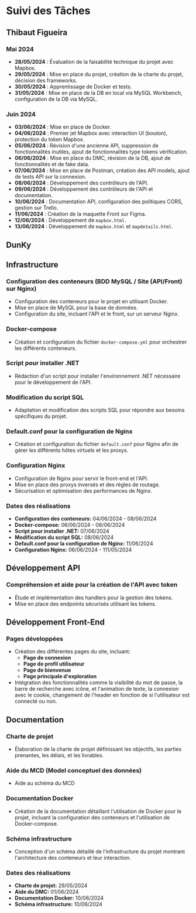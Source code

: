 # Suivi des Tâches

## Thibaut Figueira

### Mai 2024
- **28/05/2024** : Évaluation de la faisabilité technique du projet avec Mapbox.
- **29/05/2024** : Mise en place du projet, création de la charte du projet, décision des frameworks.
- **30/05/2024** : Apprentissage de Docker et tests.
- **31/05/2024** : Mise en place de la DB en local via MySQL Workbench, configuration de la DB via MySQL.

### Juin 2024
- **03/06/2024** : Mise en place de Docker.
- **04/06/2024** : Premier jet Mapbox avec interaction UI (bouton), protection du token Mapbox.
- **05/06/2024** : Révision d'une ancienne API, suppression de fonctionnalités inutiles, ajout de fonctionnalités type tokens vérification.
- **06/06/2024** : Mise en place du DMC, révision de la DB, ajout de fonctionnalités et de fake data.
- **07/06/2024** : Mise en place de Postman, création des API models, ajout de tests API sur la connexion.
- **08/06/2024** : Développement des contrôleurs de l'API.
- **09/06/2024** : Développement des contrôleurs de l'API et documentation.
- **10/06/2024** : Documentation API, configuration des politiques CORS, gestion sur Trello.
- **11/06/2024** : Création de la maquette Front sur Figma.
- **12/06/2024** : Développement de `mapbox.html`.
- **13/06/2024** : Développement de `mapbox.html` et `mapdetails.html`.






## DunKy

## Infrastructure

### Configuration des conteneurs (BDD MySQL / Site (API/Front) sur Nginx)
- Configuration des conteneurs pour le projet en utilisant Docker.
- Mise en place de MySQL pour la base de données.
- Configuration du site, incluant l'API et le front, sur un serveur Nginx.

### Docker-compose
- Création et configuration du fichier `docker-compose.yml` pour orchestrer les différents conteneurs.

### Script pour installer .NET
- Rédaction d'un script pour installer l'environnement .NET nécessaire pour le développement de l'API.

### Modification du script SQL
- Adaptation et modification des scripts SQL pour répondre aux besoins spécifiques du projet.

### Default.conf pour la configuration de Nginx
- Création et configuration du fichier `default.conf` pour Nginx afin de gérer les différents hôtes virtuels et les proxys.

### Configuration Nginx
- Configuration de Nginx pour servir le front-end et l'API.
- Mise en place des proxys inversés et des règles de routage.
- Sécurisation et optimisation des performances de Nginx.

### Dates des réalisations
- **Configuration des conteneurs:** 04/06/2024 - 08/06/2024
- **Docker-compose:** 06/06/2024 - 06/06/2024
- **Script pour installer .NET:** 07/06/2024
- **Modification du script SQL:** 08/06/2024
- **Default.conf pour la configuration de Nginx:** 11/06/2024
- **Configuration Nginx:** 06/06/2024 - 111/05/2024

## Développement API

### Compréhension et aide pour la création de l'API avec token
- Étude et implémentation des handlers pour la gestion des tokens.
- Mise en place des endpoints sécurisés utilisant les tokens.

## Développement Front-End

### Pages développées
- Création des différentes pages du site, incluant:
  - **Page de connexion**
  - **Page de profil utilisateur**
  - **Page de bienvenue**
  - **Page principale d'exploration**
- Intégration des fonctionnalités comme la visibilité du mot de passe, la barre de recherche avec icône, et l'animation de texte, la connexion avec le cookie, changement de l'header en fonction de si l'utilisateur est connecté ou non.

## Documentation

### Charte de projet
- Élaboration de la charte de projet définissant les objectifs, les parties prenantes, les délais, et les livrables.

### Aide du MCD (Model conceptuel des données)
- Aide au schéma du MCD

### Documentation Docker
- Création de la documentation détaillant l'utilisation de Docker pour le projet, incluant la configuration des conteneurs et l'utilisation de Docker-compose.

### Schéma infrastructure
- Conception d'un schéma détaillé de l'infrastructure du projet montrant l'architecture des conteneurs et leur interaction.

### Dates des réalisations
- **Charte de projet:** 29/05/2024
- **Aide du DMC:** 01/06/2024
- **Documentation Docker:** 10/06/2024
- **Schéma infrastructure:** 10/06/2024





